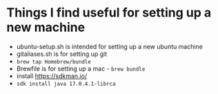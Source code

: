 Things I find useful for setting up a new machine
=====

- ubuntu-setup.sh is intended for setting up a new ubuntu machine
- gitaliases.sh is for setting up git
- `brew tap Homebrew/bundle`
- Brewfile is for setting up a mac - `brew bundle`
- install https://sdkman.io/
- `sdk install java 17.0.4.1-librca`
